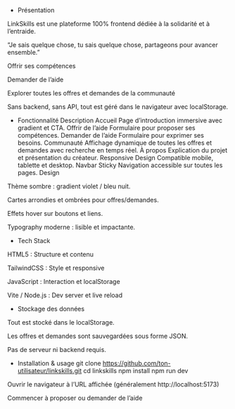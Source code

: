 - Présentation

LinkSkills est une plateforme 100% frontend dédiée à la solidarité et à l’entraide.

“Je sais quelque chose, tu sais quelque chose, partageons pour avancer ensemble.”

Offrir ses compétences

Demander de l’aide

Explorer toutes les offres et demandes de la communauté

Sans backend, sans API, tout est géré dans le navigateur avec localStorage.

- Fonctionnalité	Description
Accueil	Page d’introduction immersive avec gradient et CTA.
Offrir de l’aide	Formulaire pour proposer ses compétences.
Demander de l’aide	Formulaire pour exprimer ses besoins.
Communauté	Affichage dynamique de toutes les offres et demandes avec recherche en temps réel.
À propos	Explication du projet et présentation du créateur.
Responsive Design	Compatible mobile, tablette et desktop.
Navbar Sticky	Navigation accessible sur toutes les pages.
Design

Thème sombre : gradient violet / bleu nuit.

Cartes arrondies et ombrées pour offres/demandes.

Effets hover sur boutons et liens.

Typography moderne : lisible et impactante.

- Tech Stack

HTML5 : Structure et contenu

TailwindCSS : Style et responsive

JavaScript : Interaction et localStorage

Vite / Node.js : Dev server et live reload

- Stockage des données

Tout est stocké dans le localStorage.

Les offres et demandes sont sauvegardées sous forme JSON.

Pas de serveur ni backend requis.

- Installation & usage
git clone https://github.com/ton-utilisateur/linkskills.git
cd linkskills
npm install
npm run dev


Ouvrir le navigateur à l’URL affichée (généralement http://localhost:5173)

Commencer à proposer ou demander de l’aide
